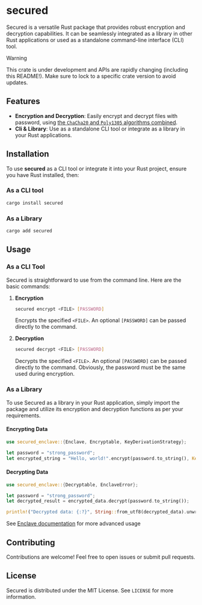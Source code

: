 # secured

Secured is a versatile Rust package that provides robust encryption and decryption capabilities. It can be seamlessly integrated as a library in other Rust applications or used as a standalone command-line interface (CLI) tool.

> [!WARNING]
> This crate is under development and APIs are rapidly changing (including this README!). Make sure to lock to a specific crate version to avoid updates.

## Features

- **Encryption and Decryption**: Easily encrypt and decrypt files with password, using [the `ChaCha20` and `Poly1305` algorithms combined](cipher/README.md).
- **Cli & Library**: Use as a standalone CLI tool or integrate as a library in your Rust applications.

## Installation

To use **secured** as a CLI tool or integrate it into your Rust project, ensure you have Rust installed, then:

### As a CLI tool

```sh
cargo install secured
```

### As a Library

```sh
cargo add secured
```

## Usage

### As a CLI Tool

Secured is straightforward to use from the command line. Here are the basic commands:

1. **Encryption**

   ```sh
   secured encrypt <FILE> [PASSWORD]
   ```

   Encrypts the specified `<FILE>`. An optional `[PASSWORD]` can be passed directly to the command.

2. **Decryption**
   ```sh
   secured decrypt <FILE> [PASSWORD]
   ```
   Decrypts the specified `<FILE>`. An optional `[PASSWORD]` can be passed directly to the command. Obviously, the password must be the same used during encryption.

### As a Library

To use Secured as a library in your Rust application, simply import the package and utilize its encryption and decryption functions as per your requirements.

#### Encrypting Data

```rust
use secured_enclave::{Enclave, Encryptable, KeyDerivationStrategy};

let password = "strong_password";
let encrypted_string = "Hello, world!".encrypt(password.to_string(), KeyDerivationStrategy::default());
```

#### Decrypting Data

```rust
use secured_enclave::{Decryptable, EnclaveError};

let password = "strong_password";
let decrypted_result = encrypted_data.decrypt(password.to_string());

println!("Decrypted data: {:?}", String::from_utf8(decrypted_data).unwrap())
```

See [Enclave documentation](enclave/README.md) for more advanced usage

## Contributing

Contributions are welcome! Feel free to open issues or submit pull requests.

## License

Secured is distributed under the MIT License. See `LICENSE` for more information.
